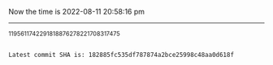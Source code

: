 Now the time is 2022-08-11 20:58:16 pm

---

<small>1195611742291818876278221708317475</small>

```txt

Latest commit SHA is: 182885fc535df787874a2bce25998c48aa0d618f
```
